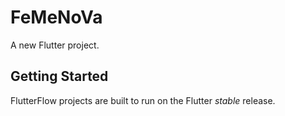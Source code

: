 # FeMeNoVa

A new Flutter project.

## Getting Started

FlutterFlow projects are built to run on the Flutter _stable_ release.
